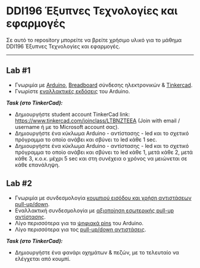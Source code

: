 # DDI196 Έξυπνες Τεχνολογίες και εφαρμογές

Σε αυτό το repository μπορείτε να βρείτε χρήσιμο υλικό για το μάθημα DDI196 Έξυπνες Τεχνολογίες και εφαρμογές.

---

## Lab #1
* Γνωριμία με [Arduino](https://youtu.be/IV49AxTpOmw), [Breadboard](https://youtu.be/IjUNCm3haNg) σύνδεσης ηλεκτρονικών & [Tinkercad](https://youtu.be/tRz5ybWVbyQ).  
* Γνωρίστε [εναλλακτικές εκδόσεις](https://www.arduino.cc/en/main/products) του Arduino.

***Task (στο TinkerCad):***

* Δημιουργήστε student account TinkerCad link: https://www.tinkercad.com/joinclass/LTBNZTEEA (Join with email / username ή με το Microsoft account σας).
* Δημιουργήστε ένα κύκλωμα Arduino - αντίστασης - led και το σχετικό πρόγραμμα το οποίο ανάβει και σβύνει το led κάθε 1 sec.
* Δημιουργήστε ένα κύκλωμα Arduino - αντίστασης - led και το σχετικό πρόγραμμα το οποίο ανάβει και σβύνει το led κάθε 1, μετά κάθε 2, μετά κάθε 3, κ.ο.κ. μέχρι 5 sec και στη συνέχεια ο χρόνος να μειώνεται σε κάθε επανάληψη.

## Lab #2
* Γνωριμία με συνδεσμολογία [κουμπιού εισόδου και χρήση αντιστάσεων pull-up/down](https://youtu.be/riLNkdNt4gg).
* Εναλλακτική συνδεσμολογία με [αξιοποίηση εσωτερικής pull-up αντίστασης](https://docs.arduino.cc/tutorials/generic/digital-input-pullup).
* Λίγο περισσότερα για τα [ψηφιακά pins](https://www.arduino.cc/en/Tutorial/Foundations/DigitalPins) του Arduino.
* Λίγο περισσότερα για τος [pull-up/down αντιστάσεις](https://www.seeedstudio.com/blog/2020/02/21/pull-up-resistor-vs-pull-down-differences-arduino-guide/).

***Task (στο TinkerCad):***

* Δημιουργήστε ένα φανάρι οχημάτων & πεζών, με το τελευταίο να ελέγχεται από κουμπί.
